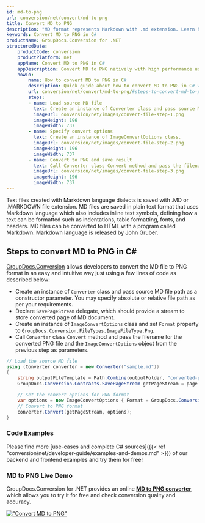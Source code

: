 ```yaml
---
id: md-to-png
url: conversion/net/convert/md-to-png
title: Convert MD to PNG
description: "MD format represents Markdown with .md extension. Learn how to convert MD to PNG file programmatically in C# language using GroupDocs.Conversion for .NET library."
keywords: Convert MD to PNG in C#
productName: GroupDocs.Conversion for .NET
structuredData:
    productCode: conversion
    productPlatform: net
    appName: Convert MD to PNG in C#
    appDescription: Convert MD to PNG natively with high performance using C# language and server side GroupDocs.Conversion for .NET APIs, without the use of any software like Microsoft or Open Office.
    howTo:
        name: How to convert MD to PNG in C# 
        description: Quick guide about how to convert MD to PNG in C# with high performance and accuracy.
        url: conversion/net/convert/md-to-png/#steps-to-convert-md-to-png-in-c
        steps:
        - name: Load source MD file 
          text: Create an instance of Converter class and pass source MD file path as a constructor parameter. You may specify absolute or relative file path as per your requirements. 
          imageUrl: conversion/net/images/convert-file-step-1.png
          imageHeight: 196
          imageWidth: 737
        - name: Specify convert options 
          text: Create an instance of ImageConvertOptions class.
          imageUrl: conversion/net/images/convert-file-step-2.png
          imageHeight: 196
          imageWidth: 737
        - name: Convert to PNG and save result 
          text: Call Converter class Convert method and pass the filename for the converted HTML file and the ImageConvertOptions object from the previous step as parameters.
          imageUrl: conversion/net/images/convert-file-step-3.png
          imageHeight: 196
          imageWidth: 737
---
```


Text files created with Markdown language dialects is saved with .MD or .MARKDOWN file extension. MD files are saved in plain text format that uses Markdown language which also includes inline text symbols, defining how a text can be formatted such as indentations, table formatting, fonts, and headers.  MD files can be converted to HTML with a program called Markdown. Markdown language is released by John Gruber.

## Steps to convert MD to PNG in C#

[GroupDocs.Conversion](https://products.groupdocs.com/conversion/net) allows developers to convert the MD file to PNG format in an easy and intuitive way just using a few lines of code as described below:

* Create an instance of `Converter` class and pass source MD file path as a constructor parameter. You may specify absolute or relative file path as per your requirements. 
* Declare `SavePageStream` delegate, which should provide a stream to store converted page of MD document.
* Create an instance of `ImageConvertOptions` class and set `Format` property to `GroupDocs.Conversion.FileTypes.ImageFileType.Png`.
* Call `Converter` class `Convert` method and pass the filename for the converted PNG file and the `ImageConvertOptions` object from the previous step as parameters.

```csharp
// Load the source MD file
using (Converter converter = new Converter("sample.md"))
{
    string outputFileTemplate = Path.Combine(outputFolder, "converted-page-{0}.png");
    GroupDocs.Conversion.Contracts.SavePageStream getPageStream = page => new FileStream(string.Format(outputFileTemplate, page), FileMode.Create);

    // Set the convert options for PNG format
    var options = new ImageConvertOptions { Format = GroupDocs.Conversion.FileTypes.ImageFileType.Png };   
    // Convert to PNG format
    converter.Convert(getPageStream, options);
}
```

### Code Examples

Please find more [use-cases and complete C# sources]({{< ref "conversion/net/developer-guide/examples-and-demos.md" >}}) of our backend and frontend examples and try them for free!

### MD to PNG Live Demo

GroupDocs.Conversion for .NET provides an online [**MD to PNG converter**](https://products.groupdocs.app/conversion/md-to-png), which allows you to try it for free and check conversion quality and accuracy.

[!["Convert MD to PNG"](conversion/net/images/convert-to-png/convert-md-to-png.png)](https://products.groupdocs.app/conversion/md-to-png)